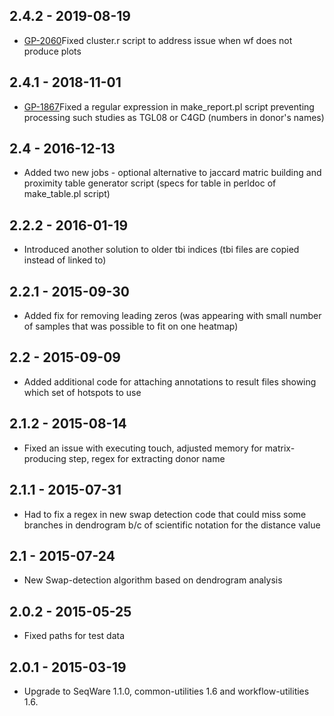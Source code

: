 ## 2.4.2 - 2019-08-19
- [GP-2060](https://jira.oicr.on.ca/browse/GP-2060?filter=-1)Fixed cluster.r script to address issue when wf does not produce plots
## 2.4.1 - 2018-11-01
- [GP-1867](https://jira.oicr.on.ca/browse/GP-1867?filter=-1)Fixed a regular expression in make_report.pl script preventing processing such studies as TGL08 or C4GD (numbers in donor's names)
## 2.4   - 2016-12-13
- Added two new jobs - optional alternative to jaccard matric building and proximity table generator script (specs for table in perldoc of make_table.pl script)
## 2.2.2 - 2016-01-19
- Introduced another solution to older tbi indices (tbi files are copied instead of linked to)
## 2.2.1 - 2015-09-30
- Added fix for removing leading zeros (was appearing with small number of samples that was possible to fit on one heatmap)
## 2.2   - 2015-09-09
- Added additional code for attaching annotations to result files showing which set of hotspots to use
## 2.1.2 - 2015-08-14
- Fixed an issue with executing touch, adjusted memory for matrix-producing step, regex for extracting donor name
## 2.1.1 - 2015-07-31
- Had to fix a regex in new swap detection code that could miss some branches in dendrogram b/c of scientific notation for the distance value
## 2.1   - 2015-07-24
- New Swap-detection algorithm based on dendrogram analysis
## 2.0.2 - 2015-05-25
- Fixed paths for test data
## 2.0.1 - 2015-03-19
- Upgrade to SeqWare 1.1.0, common-utilities 1.6 and workflow-utilities 1.6.
